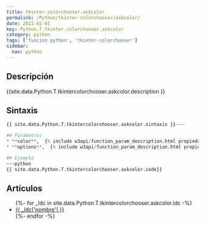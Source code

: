 ```yaml
---
title: tkinter.colorchooser.askcolor
permalink: /Python/tkinter-colorchooser/askcolor/
date: 2021-01-01
key: Python.T.tkinter.colorchooser.askcolor
category: python
tags: ['funcion python', 'tkinter-colorchooser']
sidebar: 
  nav: python
---
```


## Descripción
{{site.data.Python.T.tkintercolorchooser.askcolor.description }}

## Sintaxis
~~~python
{{ site.data.Python.T.tkintercolorchooser.askcolor.sintaxis }}~~~

## Parámetros
* **color**,  {% include w3api/function_param_description.html propiedad=site.data.Python.T.tkinter.colorchooser.askcolor valor="color" %}
* **options**,  {% include w3api/function_param_description.html propiedad=site.data.Python.T.tkinter.colorchooser.askcolor valor="options" %}

## Ejemplo
~~~python
{{ site.data.Python.T.tkintercolorchooser.askcolor.code}}
~~~

## Artículos
<ul>
{%- for _ldc in site.data.Python.T.tkintercolorchooser.askcolor.ldc -%}
   <li>
       <a href="{{_ldc['url'] }}">{{ _ldc['nombre'] }}</a>
   </li>
{%- endfor -%}
</ul>
